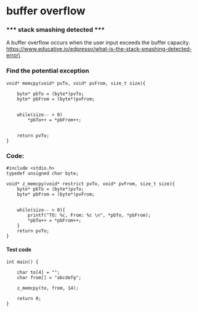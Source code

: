# buffer​ overflow

### \*\*\* stack smashing detected \*\*\*

A buffer​ overflow occurs when the user input exceeds the buffer capacity. \
https://www.educative.io/edpresso/what-is-the-stack-smashing-detected-error\


### Find the potential exception

```
void* memcpy(void* pvTo, void* pvFrom, size_t size){

    byte* pbTo = (byte*)pvTo;
    byte* pbFrom = (byte*)pvFrom;


    while(size-- > 0)
        *pbTo++ = *pbFrom++;


    return pvTo;
}
```

### Code:

```
#include <stdio.h>
typedef unsigned char byte;

void* z_memcpy(void* restrict pvTo, void* pvFrom, size_t size){
    byte* pbTo = (byte*)pvTo;
    byte* pbFrom = (byte*)pvFrom;


    while(size-- > 0){
        printf("TO: %c, From: %c \n", *pbTo, *pbFrom);
        *pbTo++ = *pbFrom++;
    }
    return pvTo;
}
```

#### Test code

```
int main() {

    char to[4] = "";
    char from[] = "abcdefg";

    z_memcpy(to, from, 14);

    return 0;
}
```
